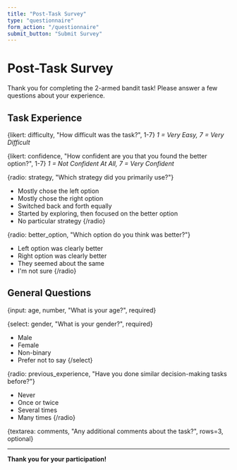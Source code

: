 ```yaml
---
title: "Post-Task Survey"
type: "questionnaire"
form_action: "/questionnaire"
submit_button: "Submit Survey"
---
```


# Post-Task Survey

Thank you for completing the 2-armed bandit task! Please answer a few questions about your experience.

## Task Experience

{likert: difficulty, "How difficult was the task?", 1-7}
*1 = Very Easy, 7 = Very Difficult*

{likert: confidence, "How confident are you that you found the better option?", 1-7}
*1 = Not Confident At All, 7 = Very Confident*

{radio: strategy, "Which strategy did you primarily use?"}
- Mostly chose the left option
- Mostly chose the right option  
- Switched back and forth equally
- Started by exploring, then focused on the better option
- No particular strategy
{/radio}

{radio: better_option, "Which option do you think was better?"}
- Left option was clearly better
- Right option was clearly better
- They seemed about the same
- I'm not sure
{/radio}

## General Questions

{input: age, number, "What is your age?", required}

{select: gender, "What is your gender?", required}
- Male
- Female
- Non-binary
- Prefer not to say
{/select}

{radio: previous_experience, "Have you done similar decision-making tasks before?"}
- Never
- Once or twice
- Several times  
- Many times
{/radio}

{textarea: comments, "Any additional comments about the task?", rows=3, optional}

---

**Thank you for your participation!**